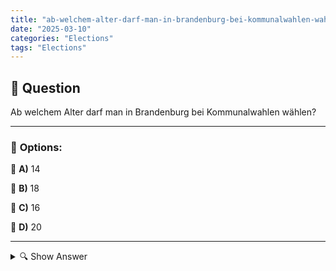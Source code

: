 ```yaml
---
title: "ab-welchem-alter-darf-man-in-brandenburg-bei-kommunalwahlen-wahlen"
date: "2025-03-10"
categories: "Elections"
tags: "Elections"
---
```


## 📌 **Question**

Ab welchem Alter darf man in Brandenburg bei Kommunalwahlen wählen?



---

### 📝 **Options:**

🔘 **A)** 14

🔘 **B)** 18

🔘 **C)** 16

🔘 **D)** 20

---

<details>
  <summary>🔍 Show Answer</summary>

  <p>
💡  <b>Correct Answer:</b>  c
  </p>
  <p>
    📖<b>Explanation:</b>
    In Deutschland variieren die Wahlalter je nach Art der Wahl und Bundesland. Brandenburg, als eines der 16 Bundesländer, hat spezifische Regelungen für Kommunalwahlen, die die Bürger zur Mitwirkung an der lokalen Politik berechtigen. Kommunalwahlen bestimmen die Zusammensetzung von Stadt- und Gemeinderäten, die wichtige Entscheidungen für die Gemeinde treffen. Das Wahlrecht soll sicherstellen, dass junge Erwachsene frühzeitig in demokratische Prozesse eingebunden werden. Daher ist das Mindestalter für die Teilnahme an diesen Wahlen in Brandenburg festgelegt.
  </p>
</details>
